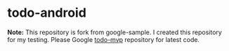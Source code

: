 # todo-android

**Note:**
This repository is fork from google-sample. I created this repository for my testing. Please Google [todo-mvp](https://github.com/googlesamples/android-architecture/tree/todo-mvp/) repository for latest code.

